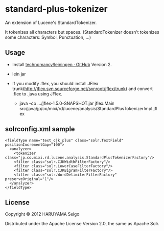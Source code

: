 # standard-plus-tokenizer

An extension of Lucene's StandardTokenizer.

It tokenizes all characters but spaces.
(StandardTokenizer doesn't tokenizes some characters: Symbol, Punctuation, ...)

## Usage

* Install [technomancy/leiningen · GitHub](https://github.com/technomancy/leiningen) Version 2.
* lein jar

* If you modify .flex, you should install JFlex trunk(http://jflex.svn.sourceforge.net/svnroot/jflex/trunk) and convert .flex to .java using JFlex.
  * java -cp .../jflex-1.5.0-SNAPSHOT.jar jflex.Main src/java/jp/co/mixi/rd/lucene/analysis/StandardPlusTokenizerImpl.jflex

## solrconfig.xml sample

    <fieldType name="text_cjk_plus" class="solr.TextField" positionIncrementGap="100">
      <analyzer>
        <tokenizer class="jp.co.mixi.rd.lucene.analysis.StandardPlusTokenizerFactory"/>
        <filter class="solr.CJKWidthFilterFactory"/>
        <filter class="solr.LowerCaseFilterFactory"/>
        <filter class="solr.CJKBigramFilterFactory"/>
        <filter class="solr.WordDelimiterFilterFactory" preserveOriginal="1"/>
      </analyzer>
    </fieldType>

## License

Copyright © 2012 HARUYAMA Seigo

Distributed under the Apache License Version 2.0, the same as Apache Solr.

